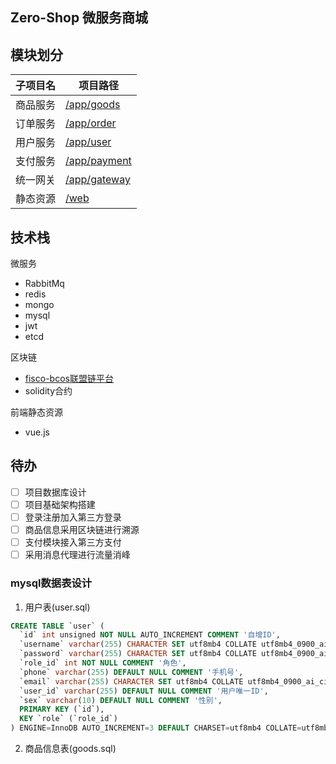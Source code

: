 ## Zero-Shop 微服务商城

## 模块划分

| 子项目名 | 项目路径                          |
|------|-------------------------------|
| 商品服务 | [/app/goods](./app/goods)     |
| 订单服务 | [/app/order](./app/order)     |
| 用户服务 | [/app/user](./app/user)       |
| 支付服务 | [/app/payment](./app/payment) |
| 统一网关 | [/app/gateway](./app/gateway) |
| 静态资源 | [/web](./web)                 |

## 技术栈
微服务
- RabbitMq
- redis
- mongo
- mysql
- jwt
- etcd

区块链
- [fisco-bcos联盟链平台](https://fisco-bcos-documentation.readthedocs.io/zh-cn/latest/index.html)
- solidity合约

前端静态资源
- vue.js

## 待办
- [ ] 项目数据库设计
- [ ] 项目基础架构搭建
- [ ] 登录注册加入第三方登录
- [ ] 商品信息采用区块链进行溯源
- [ ] 支付模块接入第三方支付
- [ ] 采用消息代理进行流量消峰

### mysql数据表设计
1. 用户表(user.sql)
``` sql
CREATE TABLE `user` (
  `id` int unsigned NOT NULL AUTO_INCREMENT COMMENT '自增ID',
  `username` varchar(255) CHARACTER SET utf8mb4 COLLATE utf8mb4_0900_ai_ci DEFAULT NULL COMMENT '用户名称',
  `password` varchar(255) CHARACTER SET utf8mb4 COLLATE utf8mb4_0900_ai_ci DEFAULT NULL COMMENT '密码',
  `role_id` int NOT NULL COMMENT '角色',
  `phone` varchar(255) DEFAULT NULL COMMENT '手机号',
  `email` varchar(255) CHARACTER SET utf8mb4 COLLATE utf8mb4_0900_ai_ci DEFAULT NULL COMMENT '电子邮箱',
  `user_id` varchar(255) DEFAULT NULL COMMENT '用户唯一ID',
  `sex` varchar(10) DEFAULT NULL COMMENT '性别',
  PRIMARY KEY (`id`),
  KEY `role` (`role_id`)
) ENGINE=InnoDB AUTO_INCREMENT=3 DEFAULT CHARSET=utf8mb4 COLLATE=utf8mb4_0900_ai_ci;
```
2. 商品信息表(goods.sql)